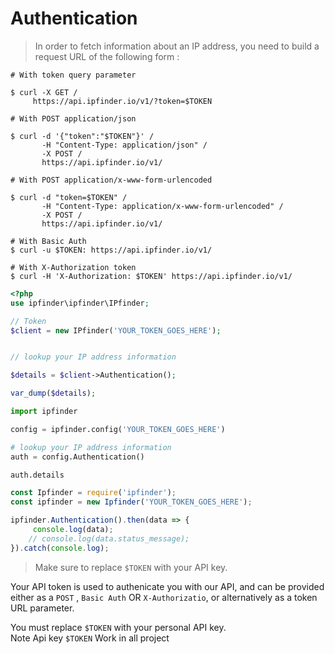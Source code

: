 # Authentication

> In order to fetch information about an IP address, you need to build a request URL of the following form :



```shell
# With token query parameter

$ curl -X GET /
     https://api.ipfinder.io/v1/?token=$TOKEN 

# With POST application/json

$ curl -d '{"token":"$TOKEN"}' /
       -H "Content-Type: application/json" /
       -X POST /
       https://api.ipfinder.io/v1/

# With POST application/x-www-form-urlencoded

$ curl -d "token=$TOKEN" /
       -H "Content-Type: application/x-www-form-urlencoded" /
       -X POST /
       https://api.ipfinder.io/v1/

# With Basic Auth
$ curl -u $TOKEN: https://api.ipfinder.io/v1/

# With X-Authorization token
$ curl -H 'X-Authorization: $TOKEN' https://api.ipfinder.io/v1/
```

```php
<?php 
use ipfinder\ipfinder\IPfinder;

// Token
$client = new IPfinder('YOUR_TOKEN_GOES_HERE');


// lookup your IP address information

$details = $client->Authentication();

var_dump($details);

```

```python
import ipfinder

config = ipfinder.config('YOUR_TOKEN_GOES_HERE')

# lookup your IP address information
auth = config.Authentication()

auth.details
```

```javascript
const Ipfinder = require('ipfinder');
const ipfinder = new Ipfinder('YOUR_TOKEN_GOES_HERE');

ipfinder.Authentication().then(data => {
     console.log(data);
    // console.log(data.status_message);
}).catch(console.log);
```

> Make sure to replace `$TOKEN` with your API key.

Your API token is used to authenicate you with our API, and can be provided either as a  `POST` , `Basic Auth` OR `X-Authorizatio`, or alternatively as a token URL parameter.



<aside class="notice">
You must replace <code>$TOKEN</code> with your personal API key.
</aside>
<aside class="success">
Note Api key <code>$TOKEN</code> Work in all project
</aside>
